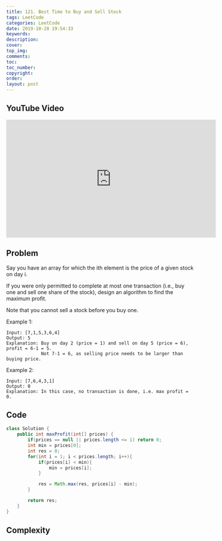 ```yaml
---
title: 121. Best Time to Buy and Sell Stock
tags: LeetCode
categories: LeetCode
date: 2019-10-28 19:54:33
keywords:
description:
cover:
top_img:
comments:
toc:
toc_number:
copyright:
order:
layout: post
---
```


## YouTube Video

<iframe width="560" height="315" src="https://www.youtube.com/embed/helrhutBYnk" frameborder="0" allow="accelerometer; autoplay; encrypted-media; gyroscope; picture-in-picture" allowfullscreen></iframe>

## Problem

Say you have an array for which the ith element is the price of a given stock on day i.

If you were only permitted to complete at most one transaction (i.e., buy one and sell one share of the stock), design an algorithm to find the maximum profit.

Note that you cannot sell a stock before you buy one.

Example 1:

```
Input: [7,1,5,3,6,4]
Output: 5
Explanation: Buy on day 2 (price = 1) and sell on day 5 (price = 6), profit = 6-1 = 5.
             Not 7-1 = 6, as selling price needs to be larger than buying price.
```

Example 2:

```
Input: [7,6,4,3,1]
Output: 0
Explanation: In this case, no transaction is done, i.e. max profit = 0.
```

## Code

```java
class Solution {
    public int maxProfit(int[] prices) {
        if(prices == null || prices.length <= 1) return 0;
        int min = prices[0];
        int res = 0;
        for(int i = 1; i < prices.length; i++){
            if(prices[i] < min){
                min = prices[i];
            }

            res = Math.max(res, prices[i] - min);
        }

        return res;
    }
}
```

## Complexity
